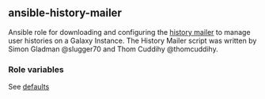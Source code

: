 ## ansible-history-mailer

Ansible role for downloading and configuring the [history mailer](https://github.com/usegalaxy-au/history-mailer) to manage user histories on a Galaxy Instance. The History Mailer script was written by Simon Gladman @slugger70 and Thom Cuddihy @thomcuddihy.

### Role variables

See [defaults](defaults/main.yml)



